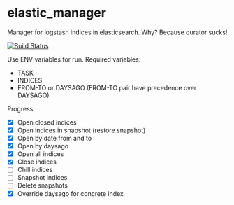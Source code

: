 # elastic_manager

Manager for logstash indices in elasticsearch. Why? Because qurator sucks!

[![Build Status](https://travis-ci.org/onetwotrip/elastic_manager.svg?branch=master)](https://travis-ci.org/onetwotrip/elastic_manager)

Use ENV variables for run. Required variables:

- TASK
- INDICES
- FROM-TO or DAYSAGO (FROM-TO pair have precedence over DAYSAGO)

Progress:

- [x] Open closed indices
- [x] Open indices in snapshot (restore snapshot)
- [x] Open by date from and to
- [x] Open by daysago
- [x] Open all indices
- [x] Close indices
- [ ] Chill indices
- [ ] Snapshot indices
- [ ] Delete snapshots
- [x] Override daysago for concrete index
